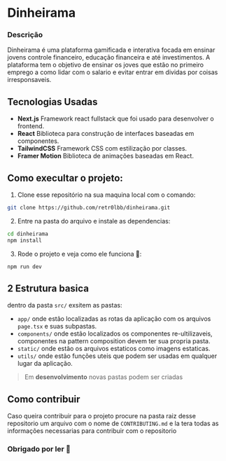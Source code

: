 # Dinheirama


### Descrição

Dinheirama é uma plataforma gamificada e interativa focada em ensinar jovens controle financeiro, educação financeira e até investimentos. A plataforma tem o objetivo de ensinar os joves que estão no primeiro emprego a como lidar com o salario e evitar entrar em dividas por coisas irresponsaveis.

## Tecnologias Usadas

- __Next.js__ Framework react fullstack que foi usado para desenvolver o frontend.
- __React__ Biblioteca para construção de interfaces baseadas em componentes.
- __TailwindCSS__ Framework CSS com estilização por classes.
- __Framer Motion__ Biblioteca de animações baseadas em React.


## Como execultar o projeto:

1. Clone esse repositório na sua maquina local com o comando:
```bash
git clone https://github.com/retr0lbb/dinheirama.git
```

2. Entre na pasta do arquivo e instale as dependencias:
```bash
cd dinheirama
npm install
```

3. Rode o projeto e veja como ele funciona 🙂:
```bash
npm run dev
```

## 2 Estrutura basica
dentro da pasta `src/` exsitem as pastas:

- `app/` onde estão localizadas as rotas da aplicação com os arquivos `page.tsx` e suas subpastas.
- `components/` onde estão localizados os componentes re-ultilizaveis, componentes na pattern composition devem ter sua propria pasta.
- `static/` onde estão os arquivos estaticos como imagens estaticas.
- `utils/` onde estão funções uteis que podem ser usadas em qualquer lugar da aplicação.

> Em __desenvolvimento__ novas pastas podem ser criadas


## Como contribuir
Caso queira contribuir para o projeto procure na pasta raiz desse repositorio um arquivo com o nome de `CONTRIBUTING.md` e la tera todas as informações necessarias para contribuir com o repositorio

### Obrigado por ler 💓

